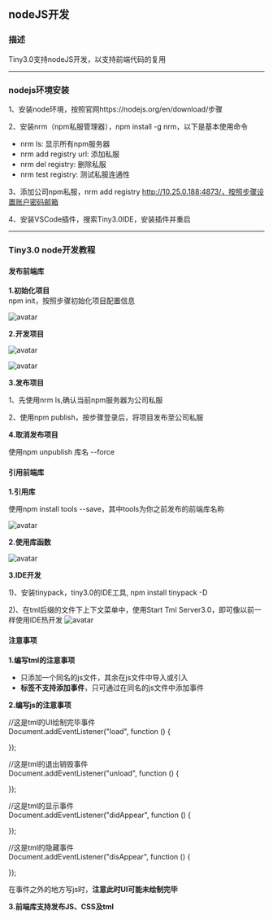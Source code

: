 ## nodeJS开发

### 描述

Tiny3.0支持nodeJS开发，以支持前端代码的复用

***
### nodejs环境安装

1、安装node环境，按照官网https://nodejs.org/en/download/步骤   

2、安装nrm（npm私服管理器），npm install -g nrm，以下是基本使用命令  
* nrm ls: 显示所有npm服务器  
* nrm add registry url: 添加私服
* nrm del registry: 删除私服  
* nrm test registry: 测试私服连通性  

3、添加公司npm私服，nrm add registry http://10.25.0.188:4873/，按照步骤设置账户密码邮箱   

4、安装VSCode插件，搜索Tiny3.0IDE，安装插件并重启

***
### Tiny3.0 node开发教程

#### 发布前端库

**1.初始化项目**  
npm init，按照步骤初始化项目配置信息  

![avatar](/project.png)

**2.开发项目**  

![avatar](/develop2.png)

![avatar](/develop.png)

**3.发布项目**  

1、先使用nrm ls,确认当前npm服务器为公司私服  

2、使用npm publish，按步骤登录后，将项目发布至公司私服  

**4.取消发布项目** 

使用npm unpublish 库名 --force 

#### 引用前端库

**1.引用库**

使用npm install tools --save，其中tools为你之前发布的前端库名称

![avatar](/quote.png)

**2.使用库函数**

![avatar](/use.png)

**3.IDE开发**

1)、安装tinypack，tiny3.0的IDE工具, npm install tinypack -D

2)、在tml后缀的文件下上下文菜单中，使用Start Tml Server3.0，即可像以前一样使用IDE热开发
![avatar](/IDE.png)


#### 注意事项

**1.编写tml的注意事项**

* 只添加一个同名的js文件，其余在js文件中导入或引入
* **标签不支持添加事件**，只可通过在同名的js文件中添加事件

**2.编写js的注意事项**

//这是tml的UI绘制完毕事件  
Document.addEventListener("load", function () {  
    
});

//这是tml的退出销毁事件  
Document.addEventListener("unload", function () {  
    
});

//这是tml的显示事件  
Document.addEventListener("didAppear", function () {  
    
});

//这是tml的隐藏事件  
Document.addEventListener("disAppear", function () {  
    
});

在事件之外的地方写js时，**注意此时UI可能未绘制完毕**

**3.前端库支持发布JS、CSS及tml**
